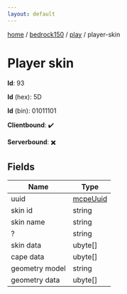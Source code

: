 ```yaml
---
layout: default
---
```


[home](/)  /  [bedrock150](/protocol/bedrock150)  /  [play](/protocol/bedrock150/play)  /  player-skin

# Player skin

**Id**: 93

**Id** (hex): 5D

**Id** (bin): 01011101

**Clientbound**: ✔️

**Serverbound**: ✖️

## Fields

Name | Type
---|---
uuid | [mcpeUuid](/protocol/bedrock150/types/mcpe-uuid)
skin id | string
skin name | string
? | string
skin data | ubyte[]
cape data | ubyte[]
geometry model | string
geometry data | ubyte[]


